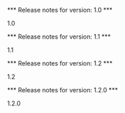 

*** Release notes for version: 1.0 ***

1.0

*** Release notes for version: 1.1 ***

1.1

*** Release notes for version: 1.2 ***

1.2

*** Release notes for version: 1.2.0 ***

1.2.0